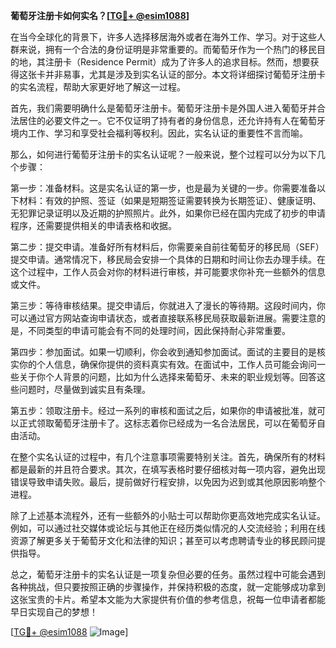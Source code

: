 **葡萄牙注册卡如何实名？[[TG💪+ @esim1088](https://t.me/s/esim1088)]**

在当今全球化的背景下，许多人选择移居海外或者在海外工作、学习。对于这些人群来说，拥有一个合法的身份证明是非常重要的。而葡萄牙作为一个热门的移民目的地，其注册卡（Residence Permit）成为了许多人的追求目标。然而，想要获得这张卡并非易事，尤其是涉及到实名认证的部分。本文将详细探讨葡萄牙注册卡的实名流程，帮助大家更好地了解这一过程。

首先，我们需要明确什么是葡萄牙注册卡。葡萄牙注册卡是外国人进入葡萄牙并合法居住的必要文件之一。它不仅证明了持有者的身份信息，还允许持有人在葡萄牙境内工作、学习和享受社会福利等权利。因此，实名认证的重要性不言而喻。

那么，如何进行葡萄牙注册卡的实名认证呢？一般来说，整个过程可以分为以下几个步骤：

第一步：准备材料。这是实名认证的第一步，也是最为关键的一步。你需要准备以下材料：有效的护照、签证（如果是短期签证需要转换为长期签证）、健康证明、无犯罪记录证明以及近期的护照照片。此外，如果你已经在国内完成了初步的申请程序，还需要提供相关的申请表格和收据。

第二步：提交申请。准备好所有材料后，你需要亲自前往葡萄牙的移民局（SEF）提交申请。通常情况下，移民局会安排一个具体的日期和时间让你去办理手续。在这个过程中，工作人员会对你的材料进行审核，并可能要求你补充一些额外的信息或文件。

第三步：等待审核结果。提交申请后，你就进入了漫长的等待期。这段时间内，你可以通过官方网站查询申请状态，或者直接联系移民局获取最新进展。需要注意的是，不同类型的申请可能会有不同的处理时间，因此保持耐心非常重要。

第四步：参加面试。如果一切顺利，你会收到通知参加面试。面试的主要目的是核实你的个人信息，确保你提供的资料真实有效。在面试中，工作人员可能会询问一些关于你个人背景的问题，比如为什么选择来葡萄牙、未来的职业规划等。回答这些问题时，尽量做到诚实且有条理。

第五步：领取注册卡。经过一系列的审核和面试之后，如果你的申请被批准，就可以正式领取葡萄牙注册卡了。这标志着你已经成为一名合法居民，可以在葡萄牙自由活动。

在整个实名认证的过程中，有几个注意事项需要特别关注。首先，确保所有的材料都是最新的并且符合要求。其次，在填写表格时要仔细核对每一项内容，避免出现错误导致申请失败。最后，提前做好行程安排，以免因为迟到或其他原因影响整个进程。

除了上述基本流程外，还有一些额外的小贴士可以帮助你更高效地完成实名认证。例如，可以通过社交媒体或论坛与其他正在经历类似情况的人交流经验；利用在线资源了解更多关于葡萄牙文化和法律的知识；甚至可以考虑聘请专业的移民顾问提供指导。

总之，葡萄牙注册卡的实名认证是一项复杂但必要的任务。虽然过程中可能会遇到各种挑战，但只要按照正确的步骤操作，并保持积极的态度，就一定能够成功拿到这张宝贵的卡片。希望本文能为大家提供有价值的参考信息，祝每一位申请者都能早日实现自己的梦想！

[[TG💪+ @esim1088](https://t.me/s/esim1088) ![Image](https://i.postimg.cc/4NQfJmqS/Snipaste-2025-05-13-00-14-12.png)]